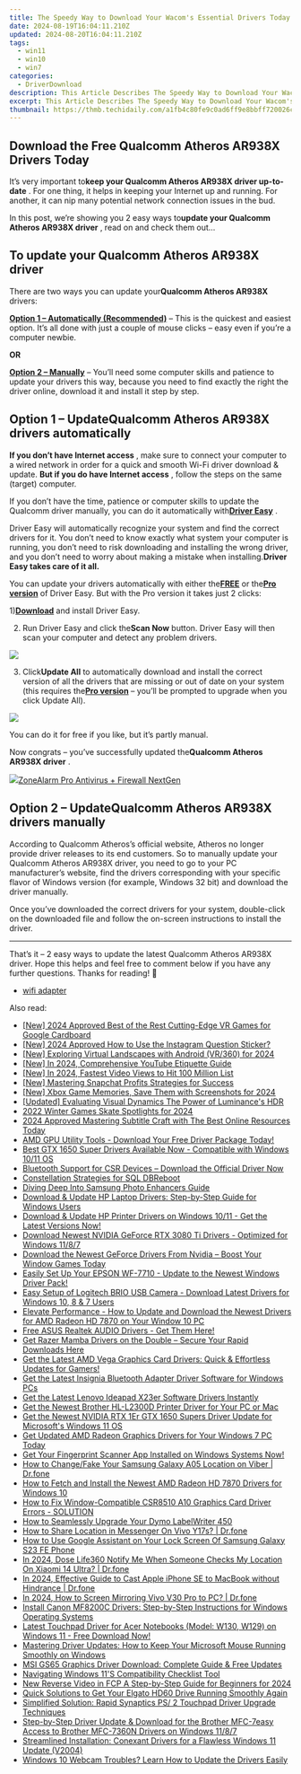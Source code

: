```yaml
---
title: The Speedy Way to Download Your Wacom's Essential Drivers Today
date: 2024-08-19T16:04:11.210Z
updated: 2024-08-20T16:04:11.210Z
tags:
  - win11
  - win10
  - win7
categories:
  - DriverDownload
description: This Article Describes The Speedy Way to Download Your Wacom's Essential Drivers Today
excerpt: This Article Describes The Speedy Way to Download Your Wacom's Essential Drivers Today
thumbnail: https://thmb.techidaily.com/a1fb4c80fe9c0ad6ff9e8bbff720026cb07010c4ba5417fdd64e86e6b5386be9.jpg
---
```


## Download the Free Qualcomm Atheros AR938X Drivers Today

It’s very important to**keep your Qualcomm Atheros AR938X driver up-to-date** . For one thing, it helps in keeping your Internet up and running. For another, it can nip many potential network connection issues in the bud.

 In this post, we’re showing you 2 easy ways to**update your Qualcomm Atheros AR938X driver** , read on and check them out…

## To update your Qualcomm Atheros AR938X driver

 There are two ways you can update your**Qualcomm Atheros AR938X** drivers:

**[Option 1 – Automatically (Recommended)](https://tools.techidaily.com/drivereasy/download/)** [](https://tools.techidaily.com/drivereasy/download/) – This is the quickest and easiest option. It’s all done with just a couple of mouse clicks – easy even if you’re a computer newbie.

**OR**

**[Option 2 – Manually](https://tools.techidaily.com/drivereasy/download/)** [](https://tools.techidaily.com/drivereasy/download/) – You’ll need some computer skills and patience to update your drivers this way, because you need to find exactly the right the driver online, download it and install it step by step.

## Option 1 – Update**Qualcomm Atheros AR938X** drivers automatically

**If you don’t have Internet access** , make sure to connect your computer to a wired network in order for a quick and smooth Wi-Fi driver download & update. **But if you do have Internet access** , follow the steps on the same (target) computer.

 If you don’t have the time, patience or computer skills to update the Qualcomm driver manually, you can do it automatically with[**Driver Easy**](https://tools.techidaily.com/drivereasy/download/) .

 Driver Easy will automatically recognize your system and find the correct drivers for it. You don’t need to know exactly what system your computer is running, you don’t need to risk downloading and installing the wrong driver, and you don’t need to worry about making a mistake when installing.**Driver Easy takes care of it all.**

 You can update your drivers automatically with either the[**FREE**](https://tools.techidaily.com/drivereasy/download/) or the[**Pro version**](https://tools.techidaily.com/drivereasy/download/) of Driver Easy. But with the Pro version it takes just 2 clicks:

 1)[**Download**](https://tools.techidaily.com/drivereasy/download/) and install Driver Easy.

 2) Run Driver Easy and click the**Scan Now** button. Driver Easy will then scan your computer and detect any problem drivers.

![](https://images.drivereasy.com/wp-content/uploads/2019/05/image-1143.png)

 3) Click**Update All** to automatically download and install the correct version of all the drivers that are missing or out of date on your system (this requires the[**Pro version**](https://tools.techidaily.com/drivereasy/download/) – you’ll be prompted to upgrade when you click Update All).

![](https://images.drivereasy.com/wp-content/uploads/2019/05/image-1144.png)

 You can do it for free if you like, but it’s partly manual.

 Now congrats – you’ve successfully updated the**Qualcomm Atheros AR938X driver** .

<!-- affiliate ads begin -->
<a href="https://estore.zonealarm.com/order/checkout.php?PRODS=38658749&QTY=1&AFFILIATE=108875&CART=1"><img src="https://sc1.checkpoint.com/sc1/za/images/boxes/pa_500.png" border="0">ZoneAlarm Pro Antivirus + Firewall NextGen</a>
<!-- affiliate ads end -->
## Option 2 – Update**Qualcomm Atheros AR938X** drivers manually

 According to Qualcomm Atheros’s official website, Atheros no longer provide driver releases to its end customers. So to manually update your Qualcomm Atheros AR938X driver, you need to go to your PC manufacturer’s website, find the drivers corresponding with your specific flavor of Windows version (for example, Windows 32 bit) and download the driver manually.

 Once you’ve downloaded the correct drivers for your system, double-click on the downloaded file and follow the on-screen instructions to install the driver.

---

 That’s it – 2 easy ways to update the latest Qualcomm Atheros AR938X driver. Hope this helps and feel free to comment below if you have any further questions. Thanks for reading! 🙂

* [wifi adapter](https://tools.techidaily.com/drivereasy/download/)

<ins class="adsbygoogle"
     style="display:block"
     data-ad-format="autorelaxed"
     data-ad-client="ca-pub-7571918770474297"
     data-ad-slot="1223367746"></ins>



<ins class="adsbygoogle"
     style="display:block"
     data-ad-client="ca-pub-7571918770474297"
     data-ad-slot="8358498916"
     data-ad-format="auto"
     data-full-width-responsive="true"></ins>

<span class="atpl-alsoreadstyle">Also read:</span>
<div><ul>
<li><a href="https://fox-hovers.techidaily.com/new-2024-approved-best-of-the-rest-cutting-edge-vr-games-for-google-cardboard/"><u>[New] 2024 Approved  Best of the Rest  Cutting-Edge VR Games for Google Cardboard</u></a></li>
<li><a href="https://instagram-clips.techidaily.com/new-2024-approved-how-to-use-the-instagram-question-sticker/"><u>[New] 2024 Approved  How to Use the Instagram Question Sticker?</u></a></li>
<li><a href="https://fox-access.techidaily.com/new-exploring-virtual-landscapes-with-android-vr360-for-2024/"><u>[New] Exploring Virtual Landscapes with Android (VR/360) for 2024</u></a></li>
<li><a href="https://facebook-video-share.techidaily.com/new-in-2024-comprehensive-youtube-etiquette-guide/"><u>[New] In 2024, Comprehensive YouTube Etiquette Guide</u></a></li>
<li><a href="https://eaxpv-info.techidaily.com/new-in-2024-fastest-video-views-to-hit-100-million-list/"><u>[New] In 2024, Fastest Video Views to Hit 100 Million List</u></a></li>
<li><a href="https://snapchat-videos.techidaily.com/new-mastering-snapchat-profits-strategies-for-success/"><u>[New] Mastering Snapchat Profits  Strategies for Success</u></a></li>
<li><a href="https://screen-activity-recording.techidaily.com/new-xbox-game-memories-save-them-with-screenshots-for-2024/"><u>[New] Xbox Game Memories, Save Them with Screenshots for 2024</u></a></li>
<li><a href="https://fox-friendly.techidaily.com/updated-evaluating-visual-dynamics-the-power-of-luminances-hdr/"><u>[Updated] Evaluating Visual Dynamics  The Power of Luminance's HDR</u></a></li>
<li><a href="https://fox-friendly.techidaily.com/2022-winter-games-skate-spotlights-for-2024/"><u>2022 Winter Games Skate Spotlights for 2024</u></a></li>
<li><a href="https://extra-skills.techidaily.com/2024-approved-mastering-subtitle-craft-with-the-best-online-resources-today/"><u>2024 Approved  Mastering Subtitle Craft with The Best Online Resources Today</u></a></li>
<li><a href="https://driver-download.techidaily.com/1722972435332-amd-gpu-utility-tools-download-your-free-driver-package-today/"><u>AMD GPU Utility Tools - Download Your Free Driver Package Today!</u></a></li>
<li><a href="https://driver-download.techidaily.com/best-gtx-1650-super-drivers-available-now-compatible-with-windows-1011-os/"><u>Best GTX 1650 Super Drivers Available Now - Compatible with Windows 10/11 OS</u></a></li>
<li><a href="https://driver-download.techidaily.com/bluetooth-support-for-csr-devices-download-the-official-driver-now/"><u>Bluetooth Support for CSR Devices – Download the Official Driver Now</u></a></li>
<li><a href="https://data-wizards.techidaily.com/constellation-strategies-for-sql-dbreboot/"><u>Constellation Strategies for SQL DBReboot</u></a></li>
<li><a href="https://extra-lessons.techidaily.com/diving-deep-into-samsung-photo-enhancers-guide/"><u>Diving Deep Into Samsung Photo Enhancers Guide</u></a></li>
<li><a href="https://driver-download.techidaily.com/1722975847156-download-and-update-hp-laptop-drivers-step-by-step-guide-for-windows-users/"><u>Download & Update HP Laptop Drivers: Step-by-Step Guide for Windows Users</u></a></li>
<li><a href="https://driver-download.techidaily.com/download-and-update-hp-printer-drivers-on-windows-1011-get-the-latest-versions-now/"><u>Download & Update HP Printer Drivers on Windows 10/11 - Get the Latest Versions Now!</u></a></li>
<li><a href="https://driver-download.techidaily.com/download-newest-nvidia-geforce-rtx-3080-ti-drivers-optimized-for-windows-1187/"><u>Download Newest NVIDIA GeForce RTX 3080 Ti Drivers - Optimized for Windows 11/8/7</u></a></li>
<li><a href="https://driver-download.techidaily.com/download-the-newest-geforce-drivers-from-nvidia-boost-your-window-games-today/"><u>Download the Newest GeForce Drivers From Nvidia – Boost Your Window Games Today</u></a></li>
<li><a href="https://driver-download.techidaily.com/1722969013092-easily-set-up-your-epson-wf-7710-update-to-the-newest-windows-driver-pack/"><u>Easily Set Up Your EPSON WF-7710 - Update to the Newest Windows Driver Pack!</u></a></li>
<li><a href="https://driver-download.techidaily.com/easy-setup-of-logitech-brio-usb-camera-download-latest-drivers-for-windows-10-8-and-7-users/"><u>Easy Setup of Logitech BRIO USB Camera - Download Latest Drivers for Windows 10, 8 & 7 Users</u></a></li>
<li><a href="https://driver-download.techidaily.com/elevate-performance-how-to-update-and-download-the-newest-drivers-for-amd-radeon-hd-7870-on-your-window-10-pc/"><u>Elevate Performance - How to Update and Download the Newest Drivers for AMD Radeon HD 7870 on Your Window 10 PC</u></a></li>
<li><a href="https://driver-download.techidaily.com/free-asus-realtek-audio-drivers-get-them-here/"><u>Free ASUS Realtek AUDIO Drivers - Get Them Here!</u></a></li>
<li><a href="https://driver-download.techidaily.com/get-razer-mamba-drivers-on-the-double-secure-your-rapid-downloads-here/"><u>Get Razer Mamba Drivers on the Double – Secure Your Rapid Downloads Here</u></a></li>
<li><a href="https://driver-download.techidaily.com/get-the-latest-amd-vega-graphics-card-drivers-quick-and-effortless-updates-for-gamers/"><u>Get the Latest AMD Vega Graphics Card Drivers: Quick & Effortless Updates for Gamers!</u></a></li>
<li><a href="https://driver-download.techidaily.com/get-the-latest-insignia-bluetooth-adapter-driver-software-for-windows-pcs/"><u>Get the Latest Insignia Bluetooth Adapter Driver Software for Windows PCs</u></a></li>
<li><a href="https://driver-download.techidaily.com/1722978993537-get-the-latest-lenovo-ideapad-x23er-software-drivers-instantly/"><u>Get the Latest Lenovo Ideapad X23er Software Drivers Instantly</u></a></li>
<li><a href="https://driver-download.techidaily.com/get-the-newest-brother-hl-l2300d-printer-driver-for-your-pc-or-mac/"><u>Get the Newest Brother HL-L2300D Printer Driver for Your PC or Mac</u></a></li>
<li><a href="https://driver-download.techidaily.com/get-the-newest-nvidia-rtx-1er-gtx-1650-supers-driver-update-for-microsofts-windows-11-os/"><u>Get the Newest NVIDIA RTX 1Er GTX 1650 Supers Driver Update for Microsoft's Windows 11 OS</u></a></li>
<li><a href="https://driver-download.techidaily.com/get-updated-amd-radeon-graphics-drivers-for-your-windows-7-pc-today/"><u>Get Updated AMD Radeon Graphics Drivers for Your Windows 7 PC Today</u></a></li>
<li><a href="https://driver-download.techidaily.com/get-your-fingerprint-scanner-app-installed-on-windows-systems-now/"><u>Get Your Fingerprint Scanner App Installed on Windows Systems Now!</u></a></li>
<li><a href="https://location-social.techidaily.com/how-to-changefake-your-samsung-galaxy-a05-location-on-viber-drfone-by-drfone-virtual-android/"><u>How to Change/Fake Your Samsung Galaxy A05 Location on Viber | Dr.fone</u></a></li>
<li><a href="https://driver-download.techidaily.com/how-to-fetch-and-install-the-newest-amd-radeon-hd-7870-drivers-for-windows-10/"><u>How to Fetch and Install the Newest AMD Radeon HD 7870 Drivers for Windows 10</u></a></li>
<li><a href="https://driver-download.techidaily.com/how-to-fix-window-compatible-csr8510-a10-graphics-card-driver-errors-solution/"><u>How to Fix Window-Compatible CSR8510 A10 Graphics Card Driver Errors - SOLUTION</u></a></li>
<li><a href="https://driver-download.techidaily.com/how-to-seamlessly-upgrade-your-dymo-labelwriter-450/"><u>How to Seamlessly Upgrade Your Dymo LabelWriter 450</u></a></li>
<li><a href="https://fake-location.techidaily.com/how-to-share-location-in-messenger-on-vivo-y17s-drfone-by-drfone-virtual-android/"><u>How to Share Location in Messenger On Vivo Y17s? | Dr.fone</u></a></li>
<li><a href="https://android-unlock.techidaily.com/how-to-use-google-assistant-on-your-lock-screen-of-samsung-galaxy-s23-fe-phone-by-drfone-android/"><u>How to Use Google Assistant on Your Lock Screen Of Samsung Galaxy S23 FE Phone</u></a></li>
<li><a href="https://review-topics.techidaily.com/in-2024-dose-life360-notify-me-when-someone-checks-my-location-on-xiaomi-14-ultra-drfone-by-drfone-virtual-android/"><u>In 2024, Dose Life360 Notify Me When Someone Checks My Location On Xiaomi 14 Ultra? | Dr.fone</u></a></li>
<li><a href="https://screen-mirror.techidaily.com/in-2024-effective-guide-to-cast-apple-iphone-se-to-macbook-without-hindrance-drfone-by-drfone-ios/"><u>In 2024, Effective Guide to Cast Apple iPhone SE to MacBook without Hindrance | Dr.fone</u></a></li>
<li><a href="https://screen-mirror.techidaily.com/in-2024-how-to-screen-mirroring-vivo-v30-pro-to-pc-drfone-by-drfone-android/"><u>In 2024, How to Screen Mirroring Vivo V30 Pro to PC? | Dr.fone</u></a></li>
<li><a href="https://driver-download.techidaily.com/install-canon-mf8200c-drivers-step-by-step-instructions-for-windows-operating-systems/"><u>Install Canon MF8200C Drivers: Step-by-Step Instructions for Windows Operating Systems</u></a></li>
<li><a href="https://driver-download.techidaily.com/latest-touchpad-driver-for-acer-notebooks-model-w130-w129-on-windows-11-free-download-now/"><u>Latest Touchpad Driver for Acer Notebooks (Model: W130, W129) on Windows 11 - Free Download Now!</u></a></li>
<li><a href="https://driver-download.techidaily.com/mastering-driver-updates-how-to-keep-your-microsoft-mouse-running-smoothly-on-windows/"><u>Mastering Driver Updates: How to Keep Your Microsoft Mouse Running Smoothly on Windows</u></a></li>
<li><a href="https://driver-download.techidaily.com/msi-gs65-graphics-driver-download-complete-guide-and-free-updates/"><u>MSI GS65 Graphics Driver Download: Complete Guide & Free Updates</u></a></li>
<li><a href="https://win11.techidaily.com/navigating-windows-11s-compatibility-checklist-tool/"><u>Navigating Windows 11'S Compatibility Checklist Tool</u></a></li>
<li><a href="https://smart-video-editing.techidaily.com/new-reverse-video-in-fcp-a-step-by-step-guide-for-beginners-for-2024/"><u>New Reverse Video in FCP A Step-by-Step Guide for Beginners for 2024</u></a></li>
<li><a href="https://driver-download.techidaily.com/1722968616478-quick-solutions-to-get-your-elgato-hd60-drive-running-smoothly-again/"><u>Quick Solutions to Get Your Elgato HD60 Drive Running Smoothly Again</u></a></li>
<li><a href="https://driver-download.techidaily.com/simplified-solution-rapid-synaptics-ps-2-touchpad-driver-upgrade-techniques/"><u>Simplified Solution: Rapid Synaptics PS/ 2 Touchpad Driver Upgrade Techniques</u></a></li>
<li><a href="https://driver-download.techidaily.com/step-by-step-driver-update-and-download-for-the-brother-mfc-7easy-access-to-brother-mfc-7360n-drivers-on-windows-1187/"><u>Step-by-Step Driver Update & Download for the Brother MFC-7easy Access to Brother MFC-7360N Drivers on Windows 11/8/7</u></a></li>
<li><a href="https://driver-download.techidaily.com/streamlined-installation-conexant-drivers-for-a-flawless-windows-11-update-v2004/"><u>Streamlined Installation: Conexant Drivers for a Flawless Windows 11 Update (V2004)</u></a></li>
<li><a href="https://driver-download.techidaily.com/1722971435571-windows-10-webcam-troubles-learn-how-to-update-the-drivers-easily/"><u>Windows 10 Webcam Troubles? Learn How to Update the Drivers Easily</u></a></li>
</ul></div>

